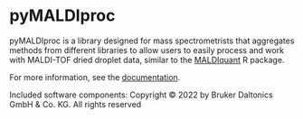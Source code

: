 # pyMALDIproc

pyMALDIproc is a library designed for mass spectrometrists that aggregates methods from different libraries to allow 
users to easily process and work with MALDI-TOF dried droplet data, similar to the [MALDIquant](https://cran.r-project.org/web/packages/MALDIquant/index.html) R package.

For more information, see the [documentation](https://gtluu.github.io/pymaldiproc/).

Included software components: Copyright © 2022 by Bruker Daltonics GmbH & Co. KG. All rights reserved
